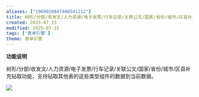 ```yaml
---
aliases: ["1969018847400541112"]
title: 树形/分部/收发文/人力资源/电子发票/行车记录/关联公文/国家/省份/城市/区县补充钻取功能
created: 2025-07-15
modified: 2025-07-15
tags: ['表单引擎']
theme: 表单引擎
---
```


**功能说明**

树形/分部/收发文/人力资源/电子发票/行车记录/关联公文/国家/省份/城市/区县补充钻取功能，支持钻取其他表的这些类型组件的数据到当前数据。

![](cc5be8d2a93e9abd18c7ac54927dcdf4.jpg)